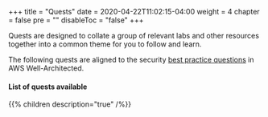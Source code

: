 +++
title = "Quests"
date = 2020-04-22T11:02:15-04:00
weight = 4
chapter = false
pre = ""
disableToc = "false"
+++

Quests are designed to collate a group of relevant labs and other resources together into a common theme for you to follow and learn.  

The following quests are aligned to the security [best practice questions](https://wa.aws.amazon.com/wat.pillar.security.en.html) in AWS Well-Architected.

#### List of quests available
{{% children description="true" /%}}
